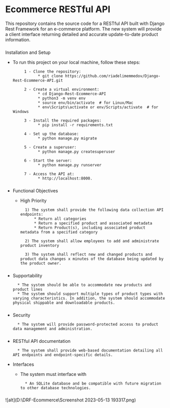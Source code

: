 
# Ecommerce RESTful API

This repository contains the source code for a RESTful API built with Django Rest Framework for an e-commerce platform.
The new system will provide a client interface returning detailed and accurate update-to-date product information.

###
Installation and Setup
   * To run this project on your local machine, follow these steps:
        
              1 - Clone the repository: 
                    * git clone https://github.com/riadelimemmedov/Django-Rest-Ecommerce-API.git

              2 - Create a virtual environment:
                    * cd Django-Rest-Ecommerce-API
                    * python3 -m venv env	
                    * source env/bin/activate  # for Linux/Mac
                    * env\Scripts\activate or env/Scripts/activate  # for Windows
              
              3 - Install the required packages:
                    * pip install -r requirements.txt

              4 - Set up the database:
                    * python manage.py migrate

              5 - Create a superuser:
                    * python manage.py createsuperuser

              6 - Start the server:
                    * python manage.py runserver

              7 - Access the API at:
                    * http://localhost:8000.

###

* Functional Objectives
    
    - High Priority
            
            1) The system shall provide the following data collection API endpoints:
                * Return all categories
                * Return a specified product and associated metadata
                * Return Product(s), including associated product metadata from a specified category
            
            2) The system shall allow employees to add and administrate product inventory
            
            3) The system shall reflect new and changed products and product data changes x minutes of the database being updated by the product owner.



###

* Supportability
    
        * The system should be able to accommodate new products and product lines
        * The system should support multiple types of product types with varying characteristics. In addition, the system should accommodate physical shippable and downloadable products.


###


* Security

        
        * The system will provide password-protected access to product data management and administration.

###

* RESTful API documentation
    
        
        * The system shall provide web-based documentation detailing all API endpoints and endpoint-specific details.


* Interfaces
    - The system must interface with 
            
            * An SQLite database and be compatible with future migration to other database technologies.

###
![alt](D:\DRF-Ecommerce\Screenshot 2023-05-13 193317.png)
